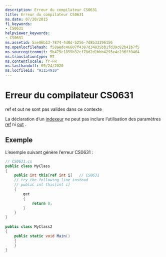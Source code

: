 ```yaml
---
description: Erreur du compilateur CS0631
title: Erreur du compilateur CS0631
ms.date: 07/20/2015
f1_keywords:
- CS0631
helpviewer_keywords:
- CS0631
ms.assetid: 5ae06b13-7874-4d0d-b256-7d8b33396156
ms.openlocfilehash: f58aedc46607f4387d34835bb1fd39c82b41b7f5
ms.sourcegitcommit: 5b475c1855b32cf78d2d1bbb4295e4c236f39464
ms.translationtype: MT
ms.contentlocale: fr-FR
ms.lasthandoff: 09/24/2020
ms.locfileid: "91154910"
---
```

# <a name="compiler-error-cs0631"></a>Erreur du compilateur CS0631

ref et out ne sont pas valides dans ce contexte  
  
 La déclaration d’un [indexeur](../programming-guide/indexers/index.md) ne peut pas inclure l’utilisation des paramètres [ref](../language-reference/keywords/ref.md) ni [out](../language-reference/keywords/out-parameter-modifier.md) .  
  
## <a name="example"></a>Exemple  

 L’exemple suivant génère l’erreur CS0631 :  
  
```csharp  
// CS0631.cs  
public class MyClass  
{  
    public int this[ref int i]   // CS0631  
    // try the following line instead  
    // public int this[int i]  
    {  
        get  
        {  
            return 0;  
        }  
    }  
}  
  
public class MyClass2  
{  
    public static void Main()  
    {  
    }  
}  
```
